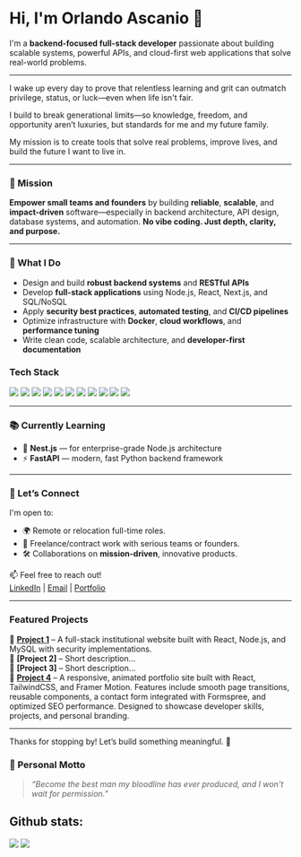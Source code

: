 # Hi, I'm Orlando Ascanio 👋

I'm a **backend-focused full-stack developer** passionate about building scalable systems, powerful APIs, and cloud-first web applications that solve real-world problems.

---

I wake up every day to prove that relentless learning and grit can outmatch privilege, status, or luck—even when life isn't fair.

I build to break generational limits—so knowledge, freedom, and opportunity aren’t luxuries, but standards for me and my future family.

My mission is to create tools that solve real problems, improve lives, and build the future I want to live in.

---

### 🚀 Mission
**Empower small teams and founders** by building **reliable**, **scalable**, and **impact-driven** software—especially in backend architecture, API design, database systems, and automation.
**No vibe coding. Just depth, clarity, and purpose.**

---

### 🔧 What I Do
- Design and build **robust backend systems** and **RESTful APIs**
- Develop **full-stack applications** using Node.js, React, Next.js, and SQL/NoSQL
- Apply **security best practices**, **automated testing**, and **CI/CD pipelines**
- Optimize infrastructure with **Docker**, **cloud workflows**, and **performance tuning**
- Write clean code, scalable architecture, and **developer-first documentation**

### Tech Stack  
<span> 
  <img src="https://img.shields.io/badge/javascript-%23323330.svg?style=for-the-badge&logo=javascript&logoColor=%23F7DF1E">
  <img src="https://img.shields.io/badge/python-3670A0?style=for-the-badge&logo=python&logoColor=ffdd54">
  <img src="https://img.shields.io/badge/typescript-%23007ACC.svg?style=for-the-badge&logo=typescript&logoColor=white">
  <img src="https://img.shields.io/badge/express.js-%23404d59.svg?style=for-the-badge&logo=express&logoColor=%2361DAFB">
  <img src="https://img.shields.io/badge/FastAPI-005571?style=for-the-badge&logo=fastapi">
  <img src="https://img.shields.io/badge/node.js-6DA55F?style=for-the-badge&logo=node.js&logoColor=white">
  <img src= "https://img.shields.io/badge/react-%2320232a.svg?style=for-the-badge&logo=react&logoColor=%2361DAFB">
  <img src= "https://img.shields.io/badge/Next-black?style=for-the-badge&logo=next.js&logoColor=white">
  <img src= "https://img.shields.io/badge/redis-%23DD0031.svg?style=for-the-badge&logo=redis&logoColor=white">
  <img src= "https://img.shields.io/badge/docker-%230db7ed.svg?style=for-the-badge&logo=docker&logoColor=white">
  <img src= "https://img.shields.io/badge/git-%23F05033.svg?style=for-the-badge&logo=git&logoColor=white">

</span>

---

### 📚 Currently Learning  
- 🧱 **Nest.js** — for enterprise-grade Node.js architecture  
- ⚡ **FastAPI** — modern, fast Python backend framework

---

### 🤝 Let’s Connect  
I'm open to:
- 🌍 Remote or relocation full-time roles.
- 🧩 Freelance/contract work with serious teams or founders.
- 🛠 Collaborations on **mission-driven**, innovative products.

📫 Feel free to reach out!  
[LinkedIn](https://www.linkedin.com/in/orlando-ascanio-dev) | [Email](mailto:gojer@naver.com) | [Portfolio](https://portfolio-orlandos-projects-8aa08152.vercel.app/)

---

### Featured Projects  
🔹 **[Project 1](https://....com)** – A full-stack institutional website built with React, Node.js, and MySQL with security implementations.  
🔹 **[Project 2]** – Short description...  
🔹 **[Project 3]** – Short description...  
🔹 **[Project 4](https://github.com/Gojer16/Portfolio)** – A responsive, animated portfolio site built with React, TailwindCSS, and Framer Motion. Features include smooth page transitions, reusable components, a contact form integrated with Formspree, and optimized SEO performance. Designed to showcase developer skills, projects, and personal branding.

---

Thanks for stopping by! Let’s build something meaningful. 🙌
### 🧠 Personal Motto  
> *“Become the best man my bloodline has ever produced, and I won't wait for permission.”*

<h2>Github stats:</h2> 

[![](https://github-readme-stats.vercel.app/api?username=gojer16&show_icons=true&theme=tokyonight&hide_border=true&locale=en)](https://github.com/gojer16)
[![](https://github-readme-streak-stats.herokuapp.com/?user=gojer16&theme=material-palenight)](https://github.com/gojer16)
</div>
